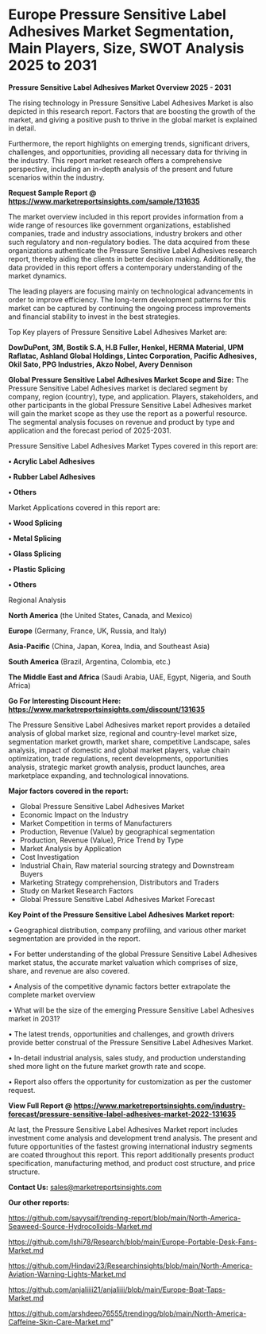 # Europe Pressure Sensitive Label Adhesives Market Segmentation, Main Players, Size, SWOT Analysis 2025 to 2031

<Strong> Pressure Sensitive Label Adhesives Market Overview 2025 - 2031</strong>

The rising technology in Pressure Sensitive Label Adhesives Market is also depicted in this research report. Factors that are boosting the growth of the market, and giving a positive push to thrive in the global market is explained in detail.

Furthermore, the report highlights on emerging trends, significant drivers, challenges, and opportunities, providing all necessary data for thriving in the industry. This report market research offers a comprehensive perspective, including an in-depth analysis of the present and future scenarios within the industry.

<strong>Request Sample Report @ <a href=https://www.marketreportsinsights.com/sample/131635>https://www.marketreportsinsights.com/sample/131635</a></strong>

The market overview included in this report provides information from a wide range of resources like government organizations, established companies, trade and industry associations, industry brokers and other such regulatory and non-regulatory bodies. The data acquired from these organizations authenticate the Pressure Sensitive Label Adhesives research report, thereby aiding the clients in better decision making. Additionally, the data provided in this report offers a contemporary understanding of the market dynamics.

The leading players are focusing mainly on technological advancements in order to improve efficiency. The long-term development patterns for this market can be captured by continuing the ongoing process improvements and financial stability to invest in the best strategies.

Top Key players of Pressure Sensitive Label Adhesives Market are:

<strong>DowDuPont, 3M, Bostik S.A, H.B Fuller, Henkel, HERMA Material, UPM Raflatac, Ashland Global Holdings, Lintec Corporation, Pacific Adhesives, Okil Sato, PPG Industries, Akzo Nobel, Avery Dennison</strong>

<strong><b>Global Pressure Sensitive Label Adhesives Market Scope and Size:</b></strong>
The Pressure Sensitive Label Adhesives market is declared segment by company, region (country), type, and application. Players, stakeholders, and other participants in the global Pressure Sensitive Label Adhesives market will gain the market scope as they use the report as a powerful resource. The segmental analysis focuses on revenue and product by type and application and the forecast period of 2025-2031.

Pressure Sensitive Label Adhesives Market Types covered in this report are:

<strong>• Acrylic Label Adhesives

• Rubber Label Adhesives

• Others</strong>

Market Applications covered in this report are:

<strong>• Wood Splicing

• Metal Splicing

• Glass Splicing

• Plastic Splicing

• Others</strong> 

Regional Analysis

<strong>North America</strong> (the United States, Canada, and Mexico)

<strong>Europe</strong> (Germany, France, UK, Russia, and Italy)

<strong>Asia-Pacific</strong> (China, Japan, Korea, India, and Southeast Asia)

<strong>South America</strong> (Brazil, Argentina, Colombia, etc.)

<strong>The Middle East and Africa</strong> (Saudi Arabia, UAE, Egypt, Nigeria, and South Africa)

<strong>Go For Interesting Discount Here: <a href=https://www.marketreportsinsights.com/discount/131635>https://www.marketreportsinsights.com/discount/131635</a></strong>

The Pressure Sensitive Label Adhesives market report provides a detailed analysis of global market size, regional and country-level market size, segmentation market growth, market share, competitive Landscape, sales analysis, impact of domestic and global market players, value chain optimization, trade regulations, recent developments, opportunities analysis, strategic market growth analysis, product launches, area marketplace expanding, and technological innovations.

<strong><b>Major factors covered in the report:</b></strong>
<ul>
  <li>Global Pressure Sensitive Label Adhesives Market </li>
  <li>Economic Impact on the Industry</li>
  <li>Market Competition in terms of Manufacturers</li>
  <li>Production, Revenue (Value) by geographical segmentation</li>
  <li>Production, Revenue (Value), Price Trend by Type</li>
  <li>Market Analysis by Application</li>
  <li>Cost Investigation</li>
  <li>Industrial Chain, Raw material sourcing strategy and Downstream Buyers</li>
  <li>Marketing Strategy comprehension, Distributors and Traders</li>
  <li>Study on Market Research Factors</li>
  <li>Global Pressure Sensitive Label Adhesives Market Forecast</li>
</ul>

<strong><b>Key Point of the Pressure Sensitive Label Adhesives Market report:</b></strong>

• Geographical distribution, company profiling, and various other market segmentation are provided in the report.

• For better understanding of the global Pressure Sensitive Label Adhesives market status, the accurate market valuation which comprises of size, share, and revenue are also covered.

• Analysis of the competitive dynamic factors better extrapolate the complete market overview

• What will be the size of the emerging Pressure Sensitive Label Adhesives market in 2031?

• The latest trends, opportunities and challenges, and growth drivers provide better construal of the Pressure Sensitive Label Adhesives Market.

• In-detail industrial analysis, sales study, and production understanding shed more light on the future market growth rate and scope.

• Report also offers the opportunity for customization as per the customer request.

<strong><b>View Full Report @ <a href=https://www.marketreportsinsights.com/industry-forecast/pressure-sensitive-label-adhesives-market-2022-131635>https://www.marketreportsinsights.com/industry-forecast/pressure-sensitive-label-adhesives-market-2022-131635</a></b></strong>


At last, the Pressure Sensitive Label Adhesives Market report includes investment come analysis and development trend analysis. The present and future opportunities of the fastest growing international industry segments are coated throughout this report. This report additionally presents product specification, manufacturing method, and product cost structure, and price structure.

<strong>Contact Us:</strong>
sales@marketreportsinsights.com

<strong>Our other reports:</strong>

<a href=https://github.com/sayysaif/trending-report/blob/main/North-America-Seaweed-Source-Hydrocolloids-Market.md>https://github.com/sayysaif/trending-report/blob/main/North-America-Seaweed-Source-Hydrocolloids-Market.md</a>

<a href=https://github.com/Ishi78/Research/blob/main/Europe-Portable-Desk-Fans-Market.md>https://github.com/Ishi78/Research/blob/main/Europe-Portable-Desk-Fans-Market.md</a>

<a href=https://github.com/Hindavi23/Researchinsights/blob/main/North-America-Aviation-Warning-Lights-Market.md>https://github.com/Hindavi23/Researchinsights/blob/main/North-America-Aviation-Warning-Lights-Market.md</a>

<a href=https://github.com/anjaliiii21/anjaliiii/blob/main/Europe-Boat-Taps-Market.md>https://github.com/anjaliiii21/anjaliiii/blob/main/Europe-Boat-Taps-Market.md</a>

<a href=https://github.com/arshdeep76555/trendingg/blob/main/North-America-Caffeine-Skin-Care-Market.md>https://github.com/arshdeep76555/trendingg/blob/main/North-America-Caffeine-Skin-Care-Market.md</a>"
